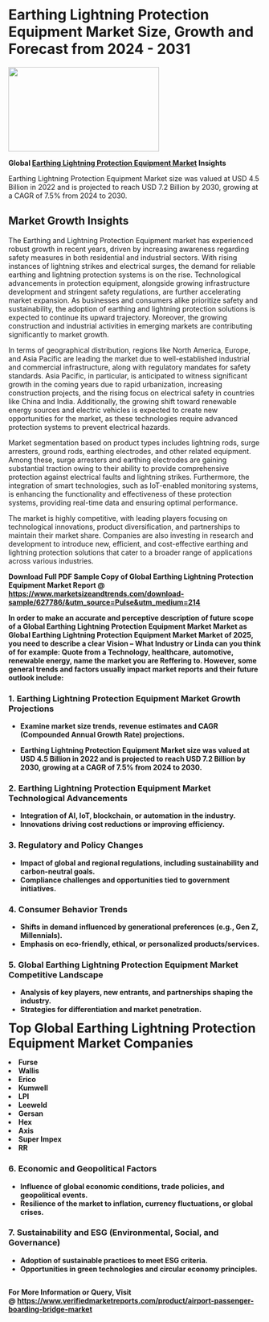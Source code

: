 <H1>Earthing Lightning Protection Equipment Market Size, Growth and Forecast from 2024 - 2031</H1><img class="aligncenter size-medium wp-image-584254" src="https://thirdeyenews.in/wp-content/uploads/2024/09/Global-Market-Research-300x168.jpeg" alt="" width="300" height="168" /><p><strong>Global&nbsp;<a href="https://www.marketsizeandtrends.com/download-sample/627786/&amp;utm_source=Pulse&amp;utm_medium=214">Earthing Lightning Protection Equipment Market</a> Insights</strong></p><p>Earthing Lightning Protection Equipment Market size was valued at USD 4.5 Billion in 2022 and is projected to reach USD 7.2 Billion by 2030, growing at a CAGR of 7.5% from 2024 to 2030.</p><p><h2>Market Growth Insights</h2> <p>The Earthing and Lightning Protection Equipment market has experienced robust growth in recent years, driven by increasing awareness regarding safety measures in both residential and industrial sectors. With rising instances of lightning strikes and electrical surges, the demand for reliable earthing and lightning protection systems is on the rise. Technological advancements in protection equipment, alongside growing infrastructure development and stringent safety regulations, are further accelerating market expansion. As businesses and consumers alike prioritize safety and sustainability, the adoption of earthing and lightning protection solutions is expected to continue its upward trajectory. Moreover, the growing construction and industrial activities in emerging markets are contributing significantly to market growth.</p> <p><strong></strong></p> <p>In terms of geographical distribution, regions like North America, Europe, and Asia Pacific are leading the market due to well-established industrial and commercial infrastructure, along with regulatory mandates for safety standards. Asia Pacific, in particular, is anticipated to witness significant growth in the coming years due to rapid urbanization, increasing construction projects, and the rising focus on electrical safety in countries like China and India. Additionally, the growing shift toward renewable energy sources and electric vehicles is expected to create new opportunities for the market, as these technologies require advanced protection systems to prevent electrical hazards.</p> <p>Market segmentation based on product types includes lightning rods, surge arresters, ground rods, earthing electrodes, and other related equipment. Among these, surge arresters and earthing electrodes are gaining substantial traction owing to their ability to provide comprehensive protection against electrical faults and lightning strikes. Furthermore, the integration of smart technologies, such as IoT-enabled monitoring systems, is enhancing the functionality and effectiveness of these protection systems, providing real-time data and ensuring optimal performance.</p> <p>The market is highly competitive, with leading players focusing on technological innovations, product diversification, and partnerships to maintain their market share. Companies are also investing in research and development to introduce new, efficient, and cost-effective earthing and lightning protection solutions that cater to a broader range of applications across various industries.</p> <p><strong></p><p><span class=""><strong>Download Full PDF Sample Copy of Global Earthing Lightning Protection Equipment Market Report</strong> @ <a href="https://www.marketsizeandtrends.com/download-sample/627786/&amp;utm_source=Pulse&amp;utm_medium=214" target="_blank">https://www.marketsizeandtrends.com/download-sample/627786/&amp;utm_source=Pulse&amp;utm_medium=214</a></span></p><p>In order to make an accurate and perceptive description of future scope of a Global&nbsp;Earthing Lightning Protection Equipment Market Market as Global&nbsp;Earthing Lightning Protection Equipment Market Market of 2025, you need to describe a clear Vision &ndash; What Industry or Linda can you think of for example: Quote from a Technology, healthcare, automotive, renewable energy, name the market you are Reffering to. However, some general trends and factors usually impact market reports and their future outlook include:</p><h3>1.&nbsp;<strong>Earthing Lightning Protection Equipment Market Growth Projections</strong></h3><ul><li>Examine market size trends, revenue estimates and CAGR (Compounded Annual Growth Rate) projections.</li><li><p>Earthing Lightning Protection Equipment Market size was valued at USD 4.5 Billion in 2022 and is projected to reach USD 7.2 Billion by 2030, growing at a CAGR of 7.5% from 2024 to 2030.</p></li></ul><h3>2.&nbsp;<strong>Earthing Lightning Protection Equipment Market Technological Advancements</strong></h3><ul><li>Integration of AI, IoT, blockchain, or automation in the industry.</li><li>Innovations driving cost reductions or improving efficiency.</li></ul><h3>3.&nbsp;<strong>Regulatory and Policy Changes</strong></h3><ul><li>Impact of global and regional regulations, including sustainability and carbon-neutral goals.</li><li>Compliance challenges and opportunities tied to government initiatives.</li></ul><h3>4.&nbsp;<strong>Consumer Behavior Trends</strong></h3><ul><li>Shifts in demand influenced by generational preferences (e.g., Gen Z, Millennials).</li><li>Emphasis on eco-friendly, ethical, or personalized products/services.</li></ul><h3>5.&nbsp;<strong>Global Earthing Lightning Protection Equipment Market Competitive Landscape</strong></h3><ul><li>Analysis of key players, new entrants, and partnerships shaping the industry.</li><li>Strategies for differentiation and market penetration.</li></ul><p data-pm-slice="1 1 []"><span style="color: inherit; font-family: inherit; font-size: 25px;">Top Global Earthing Lightning Protection Equipment Market Companies</span></p><div class="" data-test-id=""><p><li>Furse</li><li> Wallis</li><li> Erico</li><li> Kumwell</li><li> LPI</li><li> Leeweld</li><li> Gersan</li><li> Hex</li><li> Axis</li><li> Super Impex</li><li> RR</li></p></div><h3>6.&nbsp;<strong>Economic and Geopolitical Factors</strong></h3><ul><li>Influence of global economic conditions, trade policies, and geopolitical events.</li><li>Resilience of the market to inflation, currency fluctuations, or global crises.</li></ul><h3>7.&nbsp;<strong>Sustainability and ESG (Environmental, Social, and Governance)</strong></h3><ul><li>Adoption of sustainable practices to meet ESG criteria.</li><li>Opportunities in green technologies and circular economy principles.</li></ul><h2><strong style="font-size: 14px;">For More Information or Query, Visit @&nbsp;</strong><a style="background-color: #ffffff; font-size: 14px;" href="https://www.marketsizeandtrends.com/report/earthing-lightning-protection-equipment-market/" target="_blank">https://www.verifiedmarketreports.com/product/airport-passenger-boarding-bridge-market</a></h2>
